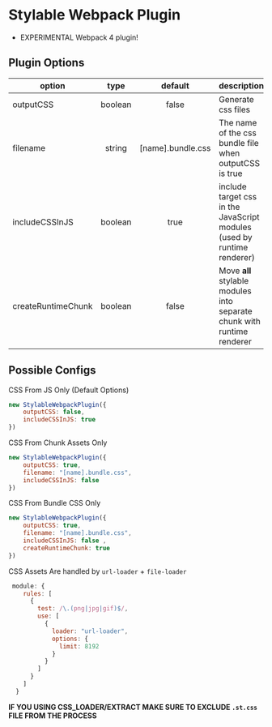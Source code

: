 # Stylable Webpack Plugin

- EXPERIMENTAL Webpack 4 plugin!

## Plugin Options

|  option |type   |default   |description   |
|---------|:-----:|:--------:|--------------|
| outputCSS | boolean | false | Generate css files |
| filename | string | [name].bundle.css | The name of the css bundle file when outputCSS is true |
| includeCSSInJS | boolean | true | include target css in the JavaScript modules (used by runtime renderer) |
| createRuntimeChunk | boolean | false | Move **all** stylable modules into separate chunk with runtime renderer |
  
## Possible Configs

CSS From JS Only (Default Options)
```js
new StylableWebpackPlugin({ 
    outputCSS: false, 
    includeCSSInJS: true
})
```

CSS From Chunk Assets Only
```js
new StylableWebpackPlugin({ 
    outputCSS: true, 
    filename: "[name].bundle.css",
    includeCSSInJS: false
})
```


CSS From Bundle CSS Only
```js
new StylableWebpackPlugin({ 
    outputCSS: true, 
    filename: "[name].bundle.css",
    includeCSSInJS: false ,
    createRuntimeChunk: true
})
```

CSS Assets Are handled by `url-loader` + `file-loader`

```js
 module: {
    rules: [
      {
        test: /\.(png|jpg|gif)$/,
        use: [
          {
            loader: "url-loader",
            options: {
              limit: 8192
            }
          }
        ]
      }
    ]
  }
```

**IF YOU USING CSS_LOADER/EXTRACT MAKE SURE TO EXCLUDE `.st.css` FILE FROM THE PROCESS**
